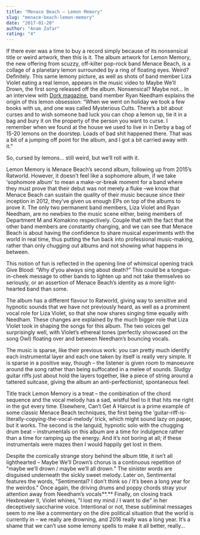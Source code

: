```yaml
---
title: "Menace Beach – Lemon Memory"
slug: "menace-beach-lemon-memory"
date: "2017-01-20"
author: "Anam Zafar"
rating: "4"
---
```


If there ever was a time to buy a record simply because of its nonsensical title or weird artwork, then this is it. The album artwork for Lemon Memory, the new offering from scuzzy, off-kilter pop-rock band Menace Beach, is a collage of a planetary lemon surrounded by a ring of floating eyes. Weird? Definitely. This same lemony picture, as well as shots of band member Liza Violet eating a real lemon, appears in the music video to Maybe We’ll Drown, the first song released off the album. Nonsensical? Maybe not... In an interview with [Dork magazine](https://readdork.com/), band member Ryan Needham explains the origin of this lemon obsession: “When we went on holiday we took a few books with us, and one was called Mysterious Cults. There’s a bit about curses and to wish someone bad luck you can chop a lemon up, tie it in a bag and bury it on the property of the person you want to curse. I remember when we found at the house we used to live in in Derby a bag of 15-20 lemons on the doorstep. Loads of bad shit happened there. That was a bit of a jumping off point for the album, and I got a bit carried away with it.”

So, cursed by lemons… still weird, but we’ll roll with it.

Lemon Memory is Menace Beach’s second album, following up from 2015’s Ratworld. However, it doesn’t feel like a sophomore album, if we take ‘sophomore album’ to mean a make-or-break moment for a band where they must prove that their debut was not merely a fluke –we know that Menace Beach can sustain the quality of their music because since their inception in 2012, they’ve given us enough EPs on top of the albums to prove it. The only two permanent band members, Liza Violet and Ryan Needham, are no newbies to the music scene either, being members of Department M and Komakino respectively. Couple that with the fact that the other band members are constantly changing, and we can see that Menace Beach is about having the confidence to share musical experiments with the world in real time, thus putting the fun back into professional music-making, rather than only chugging out albums and not showing what happens in between.

This notion of fun is reflected in the opening line of whimsical opening track Give Blood: “Why d’you always sing about death?” This could be a tongue-in-cheek message to other bands to lighten up and not take themselves so seriously, or an assertion of Menace Beach’s identity as a more light-hearted band than some.

The album has a different flavour to Ratworld, giving way to sensitive and hypnotic sounds that we have not previously heard, as well as a prominent vocal role for Liza Violet, so that she now shares singing time equally with Needham. These changes are explained by the much bigger role that Liza Violet took in shaping the songs for this album. The two voices gel surprisingly well, with Violet’s ethereal tones (perfectly showcased on the song Owl) floating over and between Needham’s bouncing vocals.

The music is sparse, like their previous work: you can pretty much identify each instrumental layer and each one taken by itself is really very simple. It is sparse in a positive way, though – the listener is given room to manoeuvre around the song rather than being suffocated in a melee of sounds. Sludgy guitar riffs just about hold the layers together, like a piece of string around a tattered suitcase, giving the album an anti-perfectionist, spontaneous feel.

Title track Lemon Memory is a treat – the combination of the chord sequence and the vocal melody has a sad, wistful feel to it that hits me right in the gut every time. Elsewhere, Can’t Get A Haircut is a prime example of some classic Menace Beach techniques, the first being the ‘guitar-riff-is-literally-copying-the-vocal-melody’ trick, which might sound lazy on paper, but it works. The second is the languid, hypnotic solo with the chugging drum beat – instrumentals on this album are a time for indulgence rather than a time for ramping up the energy. And it’s not boring at all; if these instrumentals were mazes then I would happily get lost in them.

Despite the comically strange story behind the album title, it isn’t all lighthearted – Maybe We’ll Drown’s chorus is a continuous repetition of "maybe we’ll drown / maybe we’ll all drown." The sinister words are disguised underneath the sickly sweet melody. Later on, Sentimental features the words, "Sentimental? I don’t think so / It’s been a long year for the weirdos." Once again, the driving drums and poppy chords stray your attention away from Needham’s vocals**.** Finally, on closing track Hexbreaker II, Violet whines, "I lost my mind / I want to die" in her deceptively saccharine voice. Intentional or not, these subliminal messages seem to me like a commentary on the dire political situation that the world is currently in – we really are drowning, and 2016 really was a long year. It’s a shame that we can’t use some lemony spells to make it all better, really…
